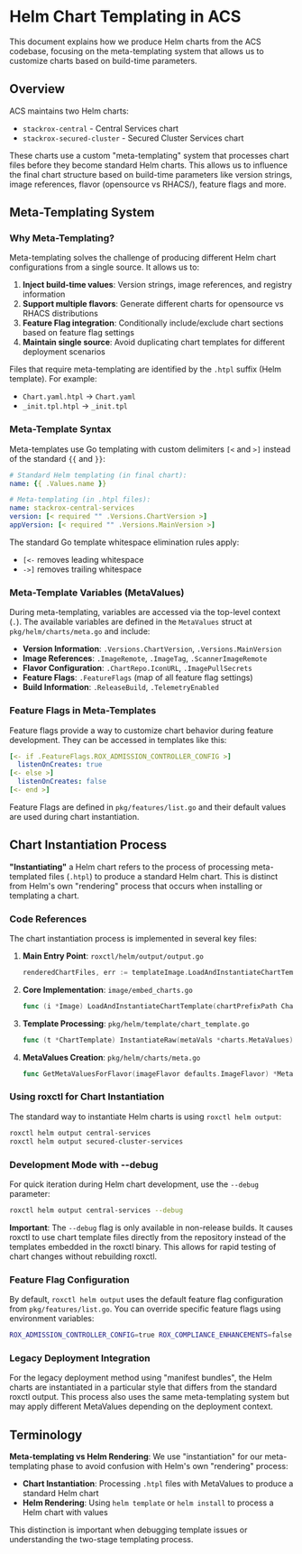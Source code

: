 # Helm Chart Templating in ACS

This document explains how we produce Helm charts from the ACS codebase, focusing on the meta-templating system that allows us to customize charts based on build-time parameters.

## Overview

ACS maintains two Helm charts:
- `stackrox-central` - Central Services chart
- `stackrox-secured-cluster` - Secured Cluster Services chart

These charts use a custom "meta-templating" system that processes chart files before they become standard Helm charts. This allows us to influence the final chart structure based on build-time parameters like version strings, image references, flavor (opensource vs RHACS/), feature flags and more.

## Meta-Templating System

### Why Meta-Templating?

Meta-templating solves the challenge of producing different Helm chart configurations from a single source. It allows us to:

1. **Inject build-time values**: Version strings, image references, and registry information
2. **Support multiple flavors**: Generate different charts for opensource vs RHACS distributions  
3. **Feature Flag integration**: Conditionally include/exclude chart sections based on feature flag settings
4. **Maintain single source**: Avoid duplicating chart templates for different deployment scenarios

Files that require meta-templating are identified by the `.htpl` suffix (Helm template). For example:
- `Chart.yaml.htpl` → `Chart.yaml`
- `_init.tpl.htpl` → `_init.tpl`

### Meta-Template Syntax

Meta-templates use Go templating with custom delimiters `[<` and `>]` instead of the standard `{{` and `}}`:

```yaml
# Standard Helm templating (in final chart):
name: {{ .Values.name }}

# Meta-templating (in .htpl files):
name: stackrox-central-services
version: [< required "" .Versions.ChartVersion >]
appVersion: [< required "" .Versions.MainVersion >]
```

The standard Go template whitespace elimination rules apply:
- `[<-` removes leading whitespace
- `->]` removes trailing whitespace

### Meta-Template Variables (MetaValues)

During meta-templating, variables are accessed via the top-level context (`.`). The available variables are defined in the `MetaValues` struct at `pkg/helm/charts/meta.go` and include:

- **Version Information**: `.Versions.ChartVersion`, `.Versions.MainVersion`
- **Image References**: `.ImageRemote`, `.ImageTag`, `.ScannerImageRemote`
- **Flavor Configuration**: `.ChartRepo.IconURL`, `.ImagePullSecrets`
- **Feature Flags**: `.FeatureFlags` (map of all feature flag settings)
- **Build Information**: `.ReleaseBuild`, `.TelemetryEnabled`

### Feature Flags in Meta-Templates

Feature flags provide a way to customize chart behavior during feature development. They can be accessed in templates like this:

```yaml
[<- if .FeatureFlags.ROX_ADMISSION_CONTROLLER_CONFIG >]
  listenOnCreates: true
[<- else >]
  listenOnCreates: false
[<- end >]
```

Feature Flags are defined in `pkg/features/list.go` and their default values are used during chart instantiation.

## Chart Instantiation Process

**"Instantiating"** a Helm chart refers to the process of processing meta-templated files (`.htpl`) to produce a standard Helm chart. This is distinct from Helm's own "rendering" process that occurs when installing or templating a chart.

### Code References

The chart instantiation process is implemented in several key files:

1. **Main Entry Point**: `roxctl/helm/output/output.go`
   ```go
   renderedChartFiles, err := templateImage.LoadAndInstantiateChartTemplate(cfg.chartTemplatePathPrefix, chartMetaValues)
   ```

2. **Core Implementation**: `image/embed_charts.go`
   ```go
   func (i *Image) LoadAndInstantiateChartTemplate(chartPrefixPath ChartPrefix, metaVals *charts.MetaValues) ([]*loader.BufferedFile, error)
   ```

3. **Template Processing**: `pkg/helm/template/chart_template.go`
   ```go
   func (t *ChartTemplate) InstantiateRaw(metaVals *charts.MetaValues) ([]*loader.BufferedFile, error)
   ```

4. **MetaValues Creation**: `pkg/helm/charts/meta.go`
   ```go
   func GetMetaValuesForFlavor(imageFlavor defaults.ImageFlavor) *MetaValues
   ```

### Using roxctl for Chart Instantiation

The standard way to instantiate Helm charts is using `roxctl helm output`:

```bash
roxctl helm output central-services
roxctl helm output secured-cluster-services
```

### Development Mode with --debug

For quick iteration during Helm chart development, use the `--debug` parameter:

```bash
roxctl helm output central-services --debug
```

**Important**: The `--debug` flag is only available in non-release builds. It causes roxctl to use chart template files directly from the repository instead of the templates embedded in the roxctl binary. This allows for rapid testing of chart changes without rebuilding roxctl.

### Feature Flag Configuration

By default, `roxctl helm output` uses the default feature flag configuration from `pkg/features/list.go`. You can override specific feature flags using environment variables:

```bash
ROX_ADMISSION_CONTROLLER_CONFIG=true ROX_COMPLIANCE_ENHANCEMENTS=false roxctl helm output secured-cluster-services
```

### Legacy Deployment Integration

For the legacy deployment method using "manifest bundles", the Helm charts are instantiated in a particular style that differs from the standard roxctl output. This process also uses the same meta-templating system but may apply different MetaValues depending on the deployment context.

## Terminology

**Meta-templating vs Helm Rendering**: We use "instantiation" for our meta-templating phase to avoid confusion with Helm's own "rendering" process:

- **Chart Instantiation**: Processing `.htpl` files with MetaValues to produce a standard Helm chart
- **Helm Rendering**: Using `helm template` or `helm install` to process a Helm chart with values

This distinction is important when debugging template issues or understanding the two-stage templating process.
